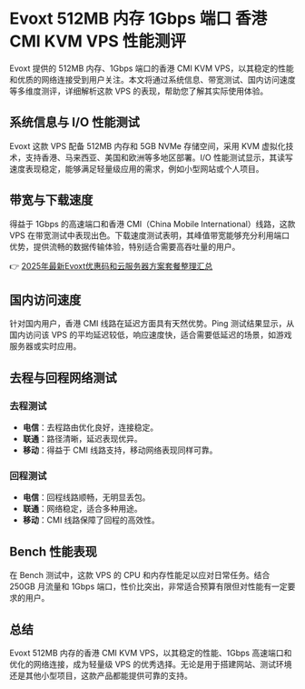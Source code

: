 # Evoxt 512MB 内存 1Gbps 端口 香港 CMI KVM VPS 性能测评

Evoxt 提供的 512MB 内存、1Gbps 端口的香港 CMI KVM VPS，以其稳定的性能和优质的网络连接受到用户关注。本文将通过系统信息、带宽测试、国内访问速度等多维度测评，详细解析这款 VPS 的表现，帮助您了解其实际使用体验。

## 系统信息与 I/O 性能测试

Evoxt 这款 VPS 配备 512MB 内存和 5GB NVMe 存储空间，采用 KVM 虚拟化技术，支持香港、马来西亚、美国和欧洲等多地区部署。I/O 性能测试显示，其读写速度表现稳定，能够满足轻量级应用的需求，例如小型网站或个人项目。

## 带宽与下载速度

得益于 1Gbps 的高速端口和香港 CMI（China Mobile International）线路，这款 VPS 在带宽测试中表现出色。下载速度测试表明，其峰值带宽能够充分利用端口优势，提供流畅的数据传输体验，特别适合需要高吞吐量的用户。

👉 [2025年最新Evoxt优惠码和云服务器方案套餐整理汇总](https://bit.ly/evoxt)

## 国内访问速度

针对国内用户，香港 CMI 线路在延迟方面具有天然优势。Ping 测试结果显示，从国内访问该 VPS 的平均延迟较低，响应速度快，适合需要低延迟的场景，如游戏服务器或实时应用。

## 去程与回程网络测试

### 去程测试
- **电信**：去程路由优化良好，连接稳定。
- **联通**：路径清晰，延迟表现优异。
- **移动**：得益于 CMI 线路支持，移动网络表现同样可靠。

### 回程测试
- **电信**：回程线路顺畅，无明显丢包。
- **联通**：网络稳定，适合多种用途。
- **移动**：CMI 线路保障了回程的高效性。

## Bench 性能表现

在 Bench 测试中，这款 VPS 的 CPU 和内存性能足以应对日常任务。结合 250GB 月流量和 1Gbps 端口，性价比突出，非常适合预算有限但对性能有一定要求的用户。

## 总结

Evoxt 512MB 内存的香港 CMI KVM VPS，以其稳定的性能、1Gbps 高速端口和优化的网络连接，成为轻量级 VPS 的优秀选择。无论是用于搭建网站、测试环境还是其他小型项目，这款产品都能提供可靠的支持。